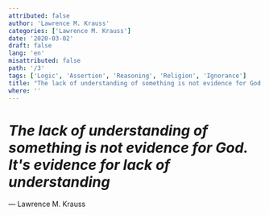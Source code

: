 ```yaml
---
attributed: false
author: 'Lawrence M. Krauss'
categories: ['Lawrence M. Krauss']
date: '2020-03-02'
draft: false
lang: 'en'
misattributed: false
path: '/3'
tags: ['Logic', 'Assertion', 'Reasoning', 'Religion', 'Ignorance']
title: "The lack of understanding of something is not evidence for God.  It's evidence for lack of understanding"
where: ''
---
```


# *The lack of understanding of something is not evidence for God.  It's evidence for lack of understanding*
&mdash; Lawrence M. Krauss